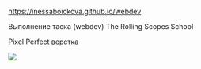 https://inessaboickova.github.io/webdev

Выполнение таска (webdev) The Rolling Scopes School 

Pixel Perfect верстка 

 ![](https://i.imgur.com/lg2SkrA.jpg)
